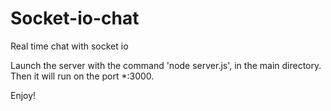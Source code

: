 # Socket-io-chat
Real time chat with socket io

Launch the server with the command 'node server.js', in the main directory.
Then it will run on the port *:3000.

Enjoy!